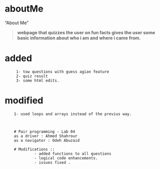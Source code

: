 # aboutMe
“About Me” 

>**webpage that quizzes the user on fun facts gives the user some basic information about who i am and where i came from.**

# added
         1- tow questions with guess agian feature 
         2- quiz result 
         3- some html edits.

# modified 

        1- used loops and arrays instead of the previus way.



        # Pair programming - Lab 04  
        as a driver : Ahmed Shahrour
        as a navigator : Odeh Abuzaid 

        # Modifications ::
                 - added functions to all questions 
                 - logical code enhancements.
                 - issues fixed .